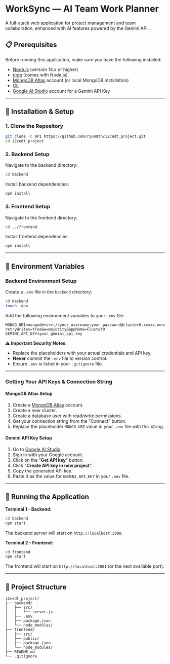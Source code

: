 # WorkSync — AI Team Work Planner

A full-stack web application for project management and team collaboration, enhanced with AI features powered by the Gemini API.

## 📋 Prerequisites

Before running this application, make sure you have the following installed:

-   [Node.js](https://nodejs.org/) (version 14.x or higher)
-   [npm](https://www.npmjs.com/) (comes with Node.js)
-   [MongoDB Atlas](https://www.mongodb.com/atlas) account (or local MongoDB installation)
-   [Git](https://git-scm.com/)
-   [Google AI Studio](https://aistudio.google.com/) account for a Gemini API Key

---

## 🚀 Installation & Setup

### 1. Clone the Repository

```bash
git clone -b API https://github.com/ryu49th/i2cedt_project.git
cd i2cedt_project
```

### 2. Backend Setup

Navigate to the backend directory:

```bash
cd backend
```

Install backend dependencies:

```bash
npm install
```

### 3. Frontend Setup

Navigate to the frontend directory:

```bash
cd ../frontend
```

Install frontend dependencies:

```bash
npm install
```

---

## 🔐 Environment Variables

### Backend Environment Setup

Create a `.env` file in the `backend` directory:

```bash
cd backend
touch .env
```

Add the following environment variables to your `.env` file:

```env
MONGO_URI=mongodb+srv://your_username:your_password@cluster0.xxxxx.mongodb.net/your_database_name?retryWrites=true&w=majority&appName=Cluster0
GEMINI_API_KEY=your_gemini_api_key
```

**⚠️ Important Security Notes:**

- Replace the placeholders with your actual credentials and API key.
- **Never** commit the `.env` file to version control.
- Ensure `.env` is listed in your `.gitignore` file.

---

### Getting Your API Keys & Connection String

#### MongoDB Atlas Setup

1. Create a [MongoDB Atlas](https://www.mongodb.com/atlas) account.
2. Create a new cluster.
3. Create a database user with read/write permissions.
4. Get your connection string from the "Connect" button.
5. Replace the placeholder `MONGO_URI` value in your `.env` file with this string.

#### Gemini API Key Setup

1. Go to [Google AI Studio](https://aistudio.google.com/).
2. Sign in with your Google account.
3. Click on the "**Get API key**" button.
4. Click "**Create API key in new project**".
5. Copy the generated API key.
6. Paste it as the value for `GEMINI_API_KEY` in your `.env` file.

---

## 🎯 Running the Application

**Terminal 1 - Backend:**

```bash
cd backend
npm start
```

The backend server will start on `http://localhost:3000`.

**Terminal 2 - Frontend:**

```bash
cd frontend
npm start
```

The frontend will start on `http://localhost:3001` (or the next available port).

---

## 📁 Project Structure

```
i2cedt_project/
├── backend/
│   ├── src/
│   │   └── server.js
│   ├── .env
│   ├── package.json
│   └── node_modules/
├── frontend/
│   ├── src/
│   ├── public/
│   ├── package.json
│   └── node_modules/
├── README.md
└── .gitignore
```
